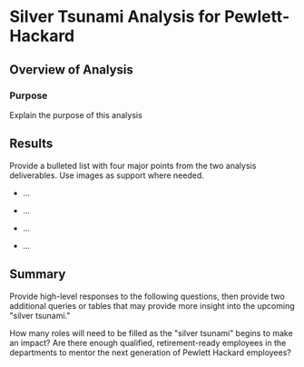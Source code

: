 # Silver Tsunami Analysis for Pewlett-Hackard

## Overview of Analysis

### Purpose
Explain the purpose of this analysis

## Results
Provide a bulleted list with four major points from the two analysis deliverables. Use images as support where needed.

- ...

- ...

- ...

- ...

## Summary 
Provide high-level responses to the following questions, then provide two additional queries or tables that may provide more insight into the upcoming "silver tsunami."

How many roles will need to be filled as the "silver tsunami" begins to make an impact?
Are there enough qualified, retirement-ready employees in the departments to mentor the next generation of Pewlett Hackard employees?





